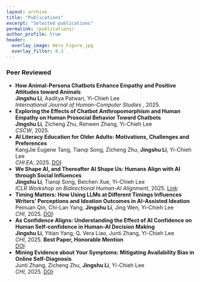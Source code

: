 ```yaml
---
layout: archive
title: "Publications"
excerpt: "Selected publications"
permalink: /publications/
author_profile: true
header:
  overlay_image: Hero_Figure.jpg
  overlay_filter: 0.3
---
```


### Peer Reviewed
<ul class="pub-list">
<li>
  <strong>How Animal-Persona Chatbots Enhance Empathy and Positive Attitudes toward Animals</strong><br>
  <span><strong>Jingshu Li</strong>, Aaditya Patwari, Yi-Chieh Lee</span><br>
  <em> International Journal of Human-Computer Studies </em>, 2025. 
</li>
<li>
  <strong>Exploring the Effects of Chatbot Anthropomorphism and Human Empathy on Human Prosocial Behavior Toward Chatbots</strong><br>
  <span><strong>Jingshu Li</strong>, Zicheng Zhu, Renwen Zhang, Yi-Chieh Lee</span><br>
  <em>CSCW</em>, 2025. 
</li>

<li>
  <strong>AI Literacy Education for Older Adults: Motivations, Challenges and Preferences</strong><br>
  <span>KangJie Eugene Tang, Tianqi Song, Zicheng Zhu, <strong>Jingshu Li</strong>, Yi-Chieh Lee</span><br>
  <em>CHI EA</em>, 2025. 
  <a href="https://doi.org/10.1145/3706599.3720033">DOI</a>·
</li>

<li>
  <strong>We Shape AI, and Thereafter AI Shape Us: Humans Align with AI through Social Influences</strong><br>
  <span><strong>Jingshu Li</strong>, Tianqi Song, Beichen Xue, Yi-Chieh Lee</span><br>
  <em>ICLR Workshop on Bidirectional Human-AI Alignment</em>, 2025. 
  <a href="https://openreview.net/forum?id=64rCWVC78p">Link</a>·
</li>

<li>
  <strong>Timing Matters: How Using LLMs at Different Timings Influences Writers' Perceptions and Ideation Outcomes in AI-Assisted Ideation</strong><br>
  <span>Peinuan Qin, Chi-Lan Yang, <strong>Jingshu Li</strong>, Jing Wen, Yi-Chieh Lee</span><br>
  <em>CHI</em>, 2025. 
  <a href="https://doi.org/10.1145/3706598.3713146">DOI</a>·
</li>

<li>
  <strong>As Confidence Aligns: Understanding the Effect of AI Confidence on Human Self-confidence in Human-AI Decision Making</strong><br>
  <span><strong>Jingshu Li</strong>, Yitian Yang, Q. Vera Liao, Junti Zhang, Yi-Chieh Lee</span><br>
  <em>CHI</em>, 2025. 
  <span><strong>Best Paper, Honorable Mention</strong></span><br>
  <a href="https://doi.org/10.1145/3706598.3713336">DOI</a>·
</li>

<li>
  <strong>Mining Evidence about Your Symptoms: Mitigating Availability Bias in Online Self-Diagnosis</strong><br>
  <span>Junti Zhang, Zicheng Zhu, <strong>Jingshu Li</strong>, Yi-Chieh Lee</span><br>
  <em>CHI</em>, 2025. 
  <a href="https://doi.org/10.1145/3706598.3713805">DOI</a>·
</li>
</ul>

